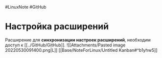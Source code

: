 #LinuxNote #GitHub 
# Настройка расширений
Расширение для **синхронизации настроек расширений**, необходим доступ к [[../GitHub/GitHub]].
![[Attachments/Pasted image 20220530091400.png|L]]
[[Base/NoteForLinux/Untitled Kanban#^b1yhw5]]
